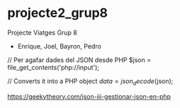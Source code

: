 # projecte2_grup8
Projecte Viatges Grup 8

* Enrique, Joel, Bayron, Pedro


// Per agafar dades del JSON desde PHP
$json = file_get_contents('php://input');

// Converts it into a PHP object
$data = json_decode($json);

https://geekytheory.com/json-iii-gestionar-json-en-php
